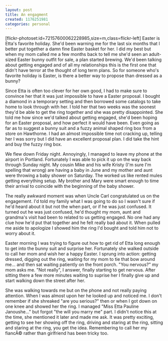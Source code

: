 ```yaml
---
layout: post
title: An engagment
created: 1176251981
categories: personal
---
```

[flickr-photoset:id=72157600062228985,size=m,class=flickr-left] Easter is Etta's favorite holiday. She'd been warning me for the last six months that I better put together a damn fine Easter basket for her. I did my best but when my mom called me a few months back to tell me she'd seen an adult-sized Easter bunny outfit for sale, a plan started brewing. We'd been talking about getting engaged and of all my relationships this is the first one that didn't have terror at the thought of long term plans. So for someone who's favorite holiday is Easter, is there a better way to propose than dressed as a bunny? 

Since Etta is often too clever for her own good, I had to make sure to convince her that it was just impossible to have a Easter proposal. I bought a diamond in a temporary setting and then borrowed some catalogs to take home to look through with her. I told her that two weeks was the soonest they'd be able to get the ring together and she was pretty disappointed. She told me how since we'd talked about getting engaged, she'd been hoping for an Easter proposal, and how perfect it would have been. Even going as far as to suggest a bunny suit and a fuzzy animal shaped ring box from a store on Hawthorne. I had an almost impossible time not cracking up, telling her I was sorry but I did have an excellent proposal plan. I did take the hint and buy the fuzzy ring box. <!--break-->

We flew down Friday night. Annoyingly, I managed to leave my phone at the airport in Portland. Fortunately I was able to pick it up on the way back through Sunday night. My cousin Mike and his wife Kristy (I'm sure I'm spelling that wrong) are having a baby in June and my mother and aunt were throwing a baby shower on Saturday. The worked us like rented mules getting everything setup. My brother and Mary were smart enough to time their arrival to coincide with the beginning of the baby shower. 

The really awkward moment was when Uncle Carl congratulated us on the engagement. I'd told my family what I was going to do so I wasn't sure if he'd heard about it but not the when part, or if he was just confused. It turned out he was just confused, he'd thought my mom, aunt and grandma's visit had been to related to us getting engaged. No one had any clue how he'd put that together and he felt really bad about it. When pulled me aside to apologize I showed him the ring I'd bought and told him not to worry about it. 

Easter morning I was trying to figure out how to get rid of Etta long enough to get into the bunny suit and surprise her. Fortunately she walked outside to call her mom and wish her a happy Easter. I sprung into action: getting dressed, digging out the ring, waiting for my mom to tie that bow around me... and then sat waiting patiently on the front porch. 
"You nervous?" my mom asks me. 
"Not really", I answer, finally starting to get nervous. After sitting there a few more minutes waiting to suprise her I finally give up and start walking down the street after her.

She was walking towards me but on the phone and not really paying attention. When I was almost upon her he looked up and noticed me. I don't remember if she shreaked "are you serious?" then or when I got down on one knee and showed her the ring. I managed "Miss Etta Pauline Janoushe..." but forgot "the will you marry me" part. I didn't notice this at the time, she mentioned it later and made me ask. It was pretty exciting, getting to see her showing off the ring, driving and staring at the ring, sitting and staring at the ring, you get the idea. Remembering to call her my fiancÃ© rather than girlfriend has been tricky too.
